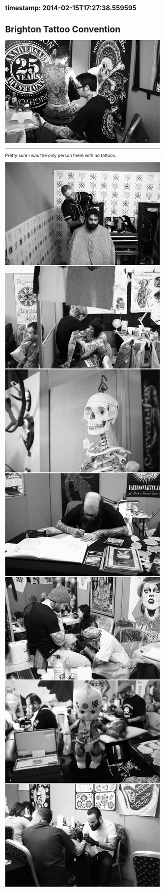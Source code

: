timestamp: 2014-02-15T17:27:38.559595
---

# Brighton Tattoo Convention

![74abe4](/74abe4.jpg)

---

Pretty sure I was the only person there with no tattoos.

![b2c606](/b2c606.jpg)
![345b25](/345b25.jpg)
![f2e7a1](/f2e7a1.jpg)
![0b9e6f](/0b9e6f.jpg)
![4713d4](/4713d4.jpg)
![fbc073](/fbc073.jpg)
![423e8a](/423e8a.jpg)
